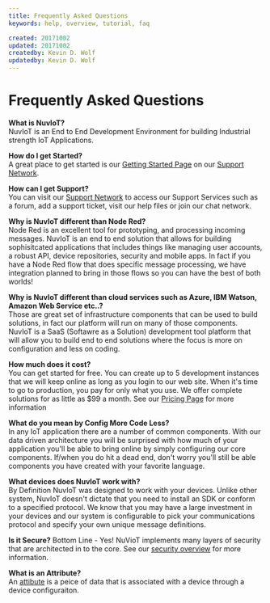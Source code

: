 ```yaml
---
title: Frequently Asked Questions
keywords: help, overview, tutorial, faq

created: 20171002
updated: 20171002
createdby: Kevin D. Wolf
updatedby: Kevin D. Wolf
---
```

# Frequently Asked Questions

**What is NuvIoT?**  
NuvIoT is an End to End Development Environment for building Industrial strength IoT Applications.

**How do I get Started?**  
A great place to get started is our [Getting Started Page](http://support.nuviot.com/help.html#/GettingStarted.md) on our [Support Network](http://support.nuviot.com).

**How can I get Support?**  
You can visit our [Support Network](http://support.nuviot.com) to access our Support Services such as a forum, add a support ticket, visit our help files or join our chat network.

**Why is NuvIoT different than Node Red?**  
Node Red is an excellent tool for prototyping, and processing incoming messages.  NuvIoT is an end to 
end solution that allows for building sophisitcated applications that includes things like managing 
user accounts, a robust API, device repositories, security and mobile apps.  In fact if you have a Node Red
flow that does specific message processing, we have integration planned to bring in those flows so you 
can have the best of both worlds!

**Why is NuvIoT different than cloud services such as Azure, IBM Watson, Amazon Web Service etc..?**  
Those are great set of infrastructure components that can be used to build solutions, in fact our platform
will run on many of those components.  NuvIoT is a SaaS (Softawre as a Solution) development tool platform that will 
allow you to build end to end solutions where the focus is more on configuration and less on coding.    

**How much does it cost?**  
You can get started for free.  You can create up to 5 development instances that we will keep online as long 
as you login to our web site.  When it's time to go to production, you pay for only what you use.  We offer 
complete solutions for as little as $99 a month.  See our [Pricing Page](https://www.IoTAppStudio.com/info/Pricing) for more information

**What do you mean by Config More Code Less?**  
In any IoT application there are a number of common components.  With our data driven architecture you will
be surprised with how much of your application you'll be able to bring online by simply configuring our core 
components.  If/when you do hit a dead end, don't worry you'll still be able components you have created with
your favorite language.

**What devices does NuvIoT work with?**  
By Definition NuvIoT was designed to work with your devices.  Unlike other system, NuvIoT doesn't dictate that you need
to install an SDK or conform to a specified protocol.  We know that you may have a large investment in your devices
and our system is configurable to pick your communications protocol and specify your own unique message definitions. 

**Is it Secure?**
Bottom Line - Yes!  NuVioT implements many layers of security that are architected in to the core.  See our [security overview](./Security/Index.md) for more information.

**What is an Attribute?**  
An [attibute](./Workflows/Attributes.md) is a peice of data that is associated with a device through a device configuraiton.


